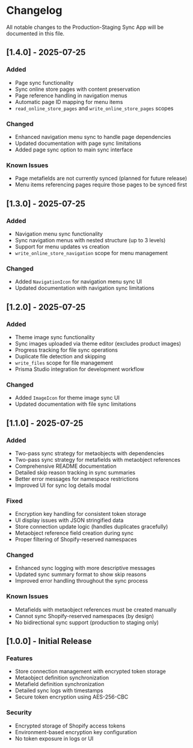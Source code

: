 # Changelog

All notable changes to the Production-Staging Sync App will be documented in this file.

## [1.4.0] - 2025-07-25

### Added

- Page sync functionality
- Sync online store pages with content preservation
- Page reference handling in navigation menus
- Automatic page ID mapping for menu items
- `read_online_store_pages` and `write_online_store_pages` scopes

### Changed

- Enhanced navigation menu sync to handle page dependencies
- Updated documentation with page sync limitations
- Added page sync option to main sync interface

### Known Issues

- Page metafields are not currently synced (planned for future release)
- Menu items referencing pages require those pages to be synced first

## [1.3.0] - 2025-07-25

### Added

- Navigation menu sync functionality
- Sync navigation menus with nested structure (up to 3 levels)
- Support for menu updates vs creation
- `write_online_store_navigation` scope for menu management

### Changed

- Added `NavigationIcon` for navigation menu sync UI
- Updated documentation with navigation sync limitations

## [1.2.0] - 2025-07-25

### Added

- Theme image sync functionality
- Sync images uploaded via theme editor (excludes product images)
- Progress tracking for file sync operations
- Duplicate file detection and skipping
- `write_files` scope for file management
- Prisma Studio integration for development workflow

### Changed

- Added `ImageIcon` for theme image sync UI
- Updated documentation with file sync limitations

## [1.1.0] - 2025-07-25

### Added

- Two-pass sync strategy for metaobjects with dependencies
- Two-pass sync strategy for metafields with metaobject references
- Comprehensive README documentation
- Detailed skip reason tracking in sync summaries
- Better error messages for namespace restrictions
- Improved UI for sync log details modal

### Fixed

- Encryption key handling for consistent token storage
- UI display issues with JSON stringified data
- Store connection update logic (handles duplicates gracefully)
- Metaobject reference field creation during sync
- Proper filtering of Shopify-reserved namespaces

### Changed

- Enhanced sync logging with more descriptive messages
- Updated sync summary format to show skip reasons
- Improved error handling throughout the sync process

### Known Issues

- Metafields with metaobject references must be created manually
- Cannot sync Shopify-reserved namespaces (by design)
- No bidirectional sync support (production to staging only)

## [1.0.0] - Initial Release

### Features

- Store connection management with encrypted token storage
- Metaobject definition synchronization
- Metafield definition synchronization
- Detailed sync logs with timestamps
- Secure token encryption using AES-256-CBC

### Security

- Encrypted storage of Shopify access tokens
- Environment-based encryption key configuration
- No token exposure in logs or UI
